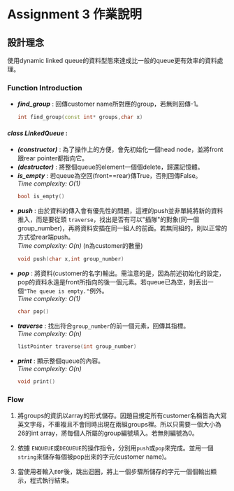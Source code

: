 # Assignment 3 作業說明
## 設計理念
使用dynamic linked queue的資料型態來達成比一般的queue更有效率的資料處理。

### Function Introduction
* **_find_group_** : 回傳customer name所對應的group，若無則回傳-1。
  ```c++
  int find_group(const int* groups,char x)
  ```

#### **_class LinkedQueue_** :
* **_(constructor)_** : 為了操作上的方便，會先初始化一個head node，並將front跟rear pointer都指向它。
* **_(destructor)_** : 將整個queue的element一個個delete，歸還記憶體。
* **_is_empty_** : 若queue為空回(front==rear)傳True，否則回傳False。<br>
_Time complexity: O(1)_
  ```c++
  bool is_empty()
  ```
* **_push_** : 由於資料的傳入會有優先性的問題，這裡的push並非單純將新的資料推入，而是要從頭 `traverse`，找出是否有可以"插隊"的對象(同一個group_number)，再將資料安插在同一組人的前面。若無同組的，則以正常的方式從rear端push。<br>
_Time complexity: O(n)_ (n為customer的數量)
  ```c++
  void push(char x,int group_number)
  ```
* **_pop_** : 將資料(customer的名字)輸出。需注意的是，因為前述初始化的設定，pop的資料永遠是front所指向的後一個元素。若queue已為空，則丟出一個`"The queue is empty."`例外。<br>
_Time complexity: O(1)_
  ```c++
  char pop()
  ```
* **_traverse_** : 找出符合`group_number`的前一個元素，回傳其指標。<br>
_Time complexity: O(n)_
  ```c++
  listPointer traverse(int group_number)
  ```
* **_print_** : 顯示整個queue的內容。<br>
_Time complexity: O(n)_
  ```c++
  void print()
  ```

### Flow
1. 將groups的資訊以array的形式儲存。因題目規定所有customer名稱皆為大寫英文字母，不重複且不會同時出現在兩組groups裡。所以只需要一個大小為26的int array，將每個人所屬的group編號填入。若無則編號為0。

2. 依據 `ENQUEUE`或`DEQUEUE`的操作指令，分別用`push`或`pop`來完成。並用一個`string`來儲存每個被pop出來的字元(customer name)。

3. 當使用者輸入`EOF`後，跳出迴圈，將上一個步驟所儲存的字元一個個輸出顯示，程式執行結束。
